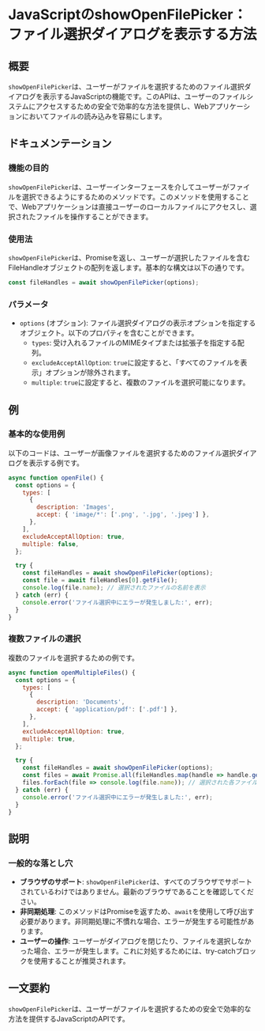 <!--
Meta Description: # JavaScriptのshowOpenFilePicker：ファイル選択ダイアログを表示する方法 ## 概要 `showOpenFilePicker`は、ユーザーがファイルを選択するためのファイル選択ダイアログを表示するJavaScriptの機能です。このAPIは、ユーザーのファイルシステムにア...
Meta Keywords: showopenfilepicker, const, await, options, filehandles
-->

# JavaScriptのshowOpenFilePicker：ファイル選択ダイアログを表示する方法

## 概要
`showOpenFilePicker`は、ユーザーがファイルを選択するためのファイル選択ダイアログを表示するJavaScriptの機能です。このAPIは、ユーザーのファイルシステムにアクセスするための安全で効率的な方法を提供し、Webアプリケーションにおいてファイルの読み込みを容易にします。

## ドキュメンテーション
### 機能の目的
`showOpenFilePicker`は、ユーザーインターフェースを介してユーザーがファイルを選択できるようにするためのメソッドです。このメソッドを使用することで、Webアプリケーションは直接ユーザーのローカルファイルにアクセスし、選択されたファイルを操作することができます。

### 使用法
`showOpenFilePicker`は、Promiseを返し、ユーザーが選択したファイルを含むFileHandleオブジェクトの配列を返します。基本的な構文は以下の通りです。

```javascript
const fileHandles = await showOpenFilePicker(options);
```

### パラメータ
- `options` (オプション): ファイル選択ダイアログの表示オプションを指定するオブジェクト。以下のプロパティを含むことができます。
  - `types`: 受け入れるファイルのMIMEタイプまたは拡張子を指定する配列。
  - `excludeAcceptAllOption`: `true`に設定すると、「すべてのファイルを表示」オプションが除外されます。
  - `multiple`: `true`に設定すると、複数のファイルを選択可能になります。

## 例
### 基本的な使用例
以下のコードは、ユーザーが画像ファイルを選択するためのファイル選択ダイアログを表示する例です。

```javascript
async function openFile() {
  const options = {
    types: [
      {
        description: 'Images',
        accept: { 'image/*': ['.png', '.jpg', '.jpeg'] },
      },
    ],
    excludeAcceptAllOption: true,
    multiple: false,
  };

  try {
    const fileHandles = await showOpenFilePicker(options);
    const file = await fileHandles[0].getFile();
    console.log(file.name); // 選択されたファイルの名前を表示
  } catch (err) {
    console.error('ファイル選択中にエラーが発生しました:', err);
  }
}
```

### 複数ファイルの選択
複数のファイルを選択するための例です。

```javascript
async function openMultipleFiles() {
  const options = {
    types: [
      {
        description: 'Documents',
        accept: { 'application/pdf': ['.pdf'] },
      },
    ],
    excludeAcceptAllOption: true,
    multiple: true,
  };

  try {
    const fileHandles = await showOpenFilePicker(options);
    const files = await Promise.all(fileHandles.map(handle => handle.getFile()));
    files.forEach(file => console.log(file.name)); // 選択された各ファイルの名前を表示
  } catch (err) {
    console.error('ファイル選択中にエラーが発生しました:', err);
  }
}
```

## 説明
### 一般的な落とし穴
- **ブラウザのサポート**: `showOpenFilePicker`は、すべてのブラウザでサポートされているわけではありません。最新のブラウザであることを確認してください。
- **非同期処理**: このメソッドはPromiseを返すため、`await`を使用して呼び出す必要があります。非同期処理に不慣れな場合、エラーが発生する可能性があります。
- **ユーザーの操作**: ユーザーがダイアログを閉じたり、ファイルを選択しなかった場合、エラーが発生します。これに対処するためには、try-catchブロックを使用することが推奨されます。

## 一文要約
`showOpenFilePicker`は、ユーザーがファイルを選択するための安全で効率的な方法を提供するJavaScriptのAPIです。
